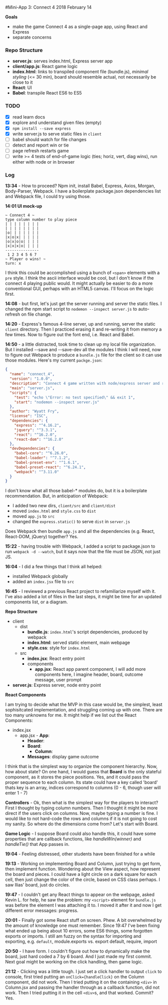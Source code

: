 #Mini-App 3: Connect 4
2018 February 14

__Goals__

* make the game Connect 4 as a single-page app, using React and Express
* separate concerns

### Repo Structure
* __server.js__: serves index.html, Express server app
* __client/app.js__: React game logic
* __index.html__: links to transpiled component file (bundle.js), _minimal styling_ (<= 30 min), board should resemble actual, not necessarily be close to it
* __React__: UI
* __Babel__: transpile React ES6 to ES5

### TODO
* [x] read learn docs
* [x] explore and understand given files (empty)
* [x] ``npm install --save express``
* [x] write server.js to serve static files in ``client``
* [ ] babel should watch for file changes
* [ ] detect and report win or tie
* [ ] page refresh restarts game
* [ ] write >= 4 tests of end-of-game logic (ties; horiz, vert, diag wins), run either with node or in browser

### Log

__13:34__ - How to proceed? Npm init, install Babel, Express, Axios, Morgan, Body-Parser, Webpack. I have a boilerplate package.json dependencies list and Webpack file, I could try using those.

__14:01 UI mock-up__

```
~ Connect 4 ~
type column number to play piece
| | | | | | | |
| | | | | | | |
|o| | | | | | |
|x|o|x| | | | |
|o|x|o|o| | | |
|x|x|x|o| | | |
---------------
 1 2 3 4 5 6 7
~ Player o wins! ~
turn: x
```

I think this could be accomplished using a bunch of ``<span>`` elements with a ``pre`` style. I think the  ascii interface would be cool, but I don't know if the connect 4 playing public would. It might actually be easier to do a more conventional GUI, perhaps with an HTML5 canvas. I'll focus on the logic first.

__14:08__ - but first, let's just get the server running and server the static files. I changed the npm start script to ``nodemon --inspect server.js`` to auto-refresh on file change.

__14:20__ - Express's famous 4-line server, up and running, server the static ``client`` directory. Then I practiced erasing it and re-writing it from memory a few times. Now to figure out the font end, i.e. React and Babel.

__14:50__ - a little distracted, took time to clean up my local file organization. But I installed --save and --save-dev all the modules I think I will need, now to figure out Webpack to produce a ``bundle.js`` file for the client so it can use those modules. Here's my current ``packge.json``:

```json
{
  "name": "connect_4",
  "version": "1.0.0",
  "description": "Connect 4 game written with node/express server and react client",
  "main": "server.js",
  "scripts": {
    "test": "echo \"Error: no test specified\" && exit 1",
    "start": "nodemon --inspect server.js"
  },
  "author": "Wyatt Fry",
  "license": "ISC",
  "dependencies": {
    "express": "^4.16.2",
    "jquery": "^3.3.1",
    "react": "^16.2.0",
    "react-dom": "^16.2.0"
  },
  "devDependencies": {
    "babel-core": "^6.26.0",
    "babel-loader": "^7.1.2",
    "babel-preset-env": "^1.6.1",
    "babel-preset-react": "^6.24.1",
    "webpack": "^3.11.0"
  }
}
```

I don't know what all those babel-* modules do, but it is a boilerplate recommendation. But, in anticipation of Webpack:

- I added two new dirs, ``client/src`` and ``client/dist``
- moved ``index.html`` and ``style.css`` to ``dist``
- moved ``app.js`` to ``src``
- changed the ``express.static()`` to serve ``dist`` in ``server.js``

Does Webpack then bundle ``app.js`` and all the dependencies (e.g. React, React-DOM, jQuery) together? Yes.

__15:22__ - having trouble with Webpack, I added a script to package.json to run ``webpack -d --watch``, but it says now that the file must be JSON, not just JS.

__16:04__ - I did a few things that I think all helped:

* installed Webpack globally
* added an ``index.jsx`` file to ``src``

__16:45__ - I reviewed a previous React project to refamiliarize myself with it. I've also added a lot of files in the last steps, it might be time for an updated components list, or a diagram.

__Repo Structure__

* client
    * dist
        * __bundle.js__: ``index.html``'s script dependencies, produced by webpack
        * __index.html__: served static element, main webpage
        * __style.css__: style for ``index.html``
    * src
        * __index.jsx__: React entry point
        * components
            * __app.jsx__: React app parent component, I will add more components here, I imagine header, board, outcome message, user prompt
* __server.js__: Express server, node entry point


__React Components__

I am trying to decide what the MVP in this case would be, the simplest, least sophisitcated implementation, and struggling coming up with one. There are too many unknowns for me. It might help if we list out the React Components:

* index.jsx
    * app.jsx - __App__:
        * __Header__:
        * __Board__:
            * __Column__: 
        * __Messages__: display game outcome

I think that is the simplest way to organize the component hierarchy. Now, how about state? On one hand, I would guess that __Board__ is the only stateful component, as it stores the piece positions. Yes, and it could pass the proper sequence to each column. Its state could have a key called 'board' thats key is an array, indices correspond to columns (0 - 6, though user will enter 1 - 7)

__Controllers__ - Ok, then what is the simplest way for the players to interact? First I thought by typing column numbers. Then I thought it might be more direct if the users click on columns. Now, maybe typing a number is fine. I would like to not hard-code the rows and columns if it is not going to cost my sanity. So where do the dimensions come from? Let's start with Board.

__Game Logic__ - I suppose Board could also handle this, it could have some properties that are callback functions, like _handleWin(winner)_ and _handleTie()_ that App passes in.

__19:04__ - Feeling distressed, other students have been finished for a while

__19:13__ - Working on implementing Board and Column, just trying to get form, then implement function. Wondering about the View aspect, how represent the board and pieces. I could have a light circle on a dark square for each cell, then just change the color of the circle, based on CSS class perhaps. I saw Ilias' board, just do circles.

__19:47__ - I couldn't get any React things to appear on the webpage, asked Kevin L. for help, he saw the problem: my `<script>` element for `bundle.js` was before the element I was attaching it to. I moved it after it and now I get different error messages: progress.

__20:01__ - Finally got some React stuff on screen. Phew. A bit overwhelmed by the amount of knowledge one must remember. Since 19:47 I've been fixing what ended up being about 10 errors, some ES6 things, some forgotten exports or imports. I still am fuzzy on the syntax for importing and exporting, e.g. `default`, module.exports vs. export default, require, import

__20:50__ - I have form. I couldn't figure out how to dynamically make the board, just hard coded a 7 by 6 board. And I just made my first commit. Next goal might be working on the click handling, then game logic.

__21:12__ - Clicking was a little tough. I just set a click handler to output `click` to console, first tried putting an `onClick={handleClick}` on the Column component, did not work. Then I tried putting it on the containing `<div>` in Column.jsx and passing the handler through as a callback function, did not work. Then I tried putting it in the cell `<div>`s, and that worked. Commit? Yes.